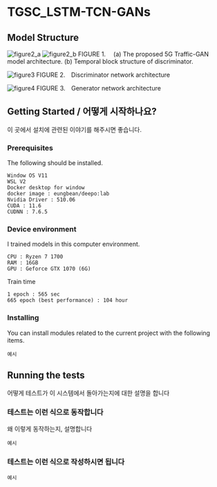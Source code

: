 # TGSC_LSTM-TCN-GANs

## Model Structure

![figure2_a](https://user-images.githubusercontent.com/57590655/148371274-3a2b0d83-78b6-46d5-ae62-d5c67d791f46.jpg)
![figure2_b](https://user-images.githubusercontent.com/57590655/148371278-665a1d36-a663-41b8-b3c0-6d9890aca049.jpg)
FIGURE 1.  (a) The proposed 5G Traffic-GAN model architecture. (b) Temporal block structure of discriminator.

![figure3](https://user-images.githubusercontent.com/57590655/148371279-f4f2126b-36b6-4909-88fb-987043d520e9.jpg)
FIGURE 2. Discriminator network architecture

![figure4](https://user-images.githubusercontent.com/57590655/148371281-37c9d661-a22c-4f79-b817-5a8b4b7fced1.jpg)
FIGURE 3. Generator network architecture

## Getting Started / 어떻게 시작하나요?

이 곳에서 설치에 관련된 이야기를 해주시면 좋습니다.

### Prerequisites

The following should be installed.

```
Window OS V11
WSL V2
Docker desktop for window
docker image : eungbean/deepo:lab
Nvidia Driver : 510.06
CUDA : 11.6
CUDNN : 7.6.5
```

### Device environment

I trained models in this computer environment.

```
CPU : Ryzen 7 1700
RAM : 16GB
GPU : Geforce GTX 1070 (6G)
```

Train time

```
1 epoch : 565 sec
665 epoch (best performance) : 104 hour
```

### Installing

You can install modules related to the current project with the following items.
```
예시
```

## Running the tests

어떻게 테스트가 이 시스템에서 돌아가는지에 대한 설명을 합니다


### 테스트는 이런 식으로 동작합니다

왜 이렇게 동작하는지, 설명합니다

```
예시
```

### 테스트는 이런 식으로 작성하시면 됩니다

```
예시
```


